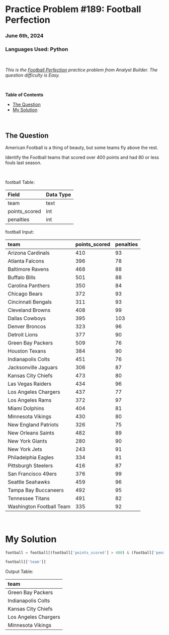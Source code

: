 # **Practice Problem #189: Football Perfection**
### June 6th, 2024
### Languages Used: Python

<br>

*This is the [Football Perfection](https://www.analystbuilder.com/questions/football-perfection-ufvEg) practice problem from Analyst Builder. The question difficulty is Easy.*

<br>

**Table of Contents**

-   [The Question](#the-question)
-   [My Solution](#my-solution)
  
<br>

## The Question

American Football is a thing of beauty, but some teams fly above the rest.

Identify the Football teams that scored over 400 points and had 80 or less fouls last season.

<br>

football Table:

| Field         | Data Type |
| :------------ | :-------- |
| team          | text      |
| points_scored | int       |
| penalties     | int       |

football Input:

| team                     | points_scored | penalties |
| :----------------------- | :------------ | :-------- |
| Arizona Cardinals        | 410           | 93        |
| Atlanta Falcons          | 396           | 78        |
| Baltimore Ravens         | 468           | 88        |
| Buffalo Bills            | 501           | 88        |
| Carolina Panthers        | 350           | 84        |
| Chicago Bears            | 372           | 93        |
| Cincinnati Bengals       | 311           | 93        |
| Cleveland Browns         | 408           | 99        |
| Dallas Cowboys           | 395           | 103       |
| Denver Broncos           | 323           | 96        |
| Detroit Lions            | 377           | 90        |
| Green Bay Packers        | 509           | 76        |
| Houston Texans           | 384           | 90        |
| Indianapolis Colts       | 451           | 76        |
| Jacksonville Jaguars     | 306           | 87        |
| Kansas City Chiefs       | 473           | 80        |
| Las Vegas Raiders        | 434           | 96        |
| Los Angeles Chargers     | 437           | 77        |
| Los Angeles Rams         | 372           | 97        |
| Miami Dolphins           | 404           | 81        |
| Minnesota Vikings        | 430           | 80        |
| New England Patriots     | 326           | 75        |
| New Orleans Saints       | 482           | 89        |
| New York Giants          | 280           | 90        |
| New York Jets            | 243           | 91        |
| Philadelphia Eagles      | 334           | 81        |
| Pittsburgh Steelers      | 416           | 87        |
| San Francisco 49ers      | 376           | 99        |
| Seattle Seahawks         | 459           | 96        |
| Tampa Bay Buccaneers     | 492           | 95        |
| Tennessee Titans         | 491           | 82        |
| Washington Football Team | 335           | 92        |

<br>

# My Solution

``` Python
football = football[(football['points_scored'] > 400) & (football['penalties'] <= 80)]

football[['team']]
```

Output Table:

| team                 |
| :------------------- |
| Green Bay Packers    |
| Indianapolis Colts   |
| Kansas City Chiefs   |
| Los Angeles Chargers |
| Minnesota Vikings    |
